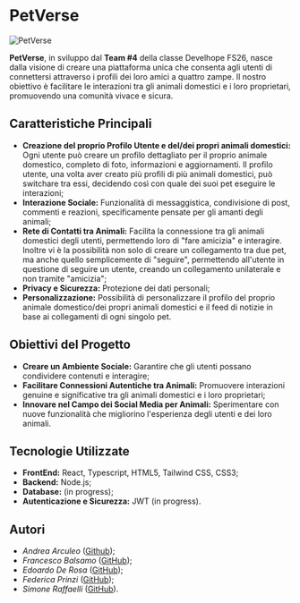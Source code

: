 # PetVerse

![PetVerse](https://ibb.co/R4SDRyY)

**PetVerse**, in sviluppo dal **Team #4** della classe Develhope FS26, nasce dalla visione di creare una piattaforma unica che consenta agli utenti di connettersi attraverso i profili dei loro amici a quattro zampe. 
Il nostro obiettivo è facilitare le interazioni tra gli animali domestici e i loro proprietari, promuovendo una comunità vivace e sicura.


## Caratteristiche Principali

- **Creazione del proprio Profilo Utente e del/dei propri animali domestici:** Ogni utente può creare un profilo dettagliato per il proprio animale domestico, completo di foto, informazioni e aggiornamenti. Il profilo utente, una volta aver creato più profili di più animali domestici, può switchare tra essi, decidendo così con quale dei suoi pet      eseguire le interazioni;
- **Interazione Sociale:** Funzionalità di messaggistica, condivisione di post, commenti e reazioni, specificamente pensate per gli amanti degli animali;
- **Rete di Contatti tra Animali:** Facilita la connessione tra gli animali domestici degli utenti, permettendo loro di "fare amicizia" e interagire. Inoltre vi è la possibilità non solo di creare un collegamento tra due pet, ma anche quello semplicemente di "seguire", permettendo all'utente in questione di seguire un utente, creando un collegamento unilaterale e non tramite "amicizia";
- **Privacy e Sicurezza:** Protezione dei dati personali;
- **Personalizzazione:** Possibilità di personalizzare il profilo del proprio animale domestico/dei propri animali domestici e il feed di notizie in base ai collegamenti di ogni singolo pet.


## Obiettivi del Progetto

- **Creare un Ambiente Sociale:** Garantire che gli utenti possano condividere contenuti e interagire;
- **Facilitare Connessioni Autentiche tra Animali:** Promuovere interazioni genuine e significative tra gli animali domestici e i loro proprietari;
- **Innovare nel Campo dei Social Media per Animali:** Sperimentare con nuove funzionalità che migliorino l'esperienza degli utenti e dei loro animali.


## Tecnologie Utilizzate

- **FrontEnd:** React, Typescript, HTML5, Tailwind CSS, CSS3;
- **Backend:** Node.js;
- **Database:** (in progress);
- **Autenticazione e Sicurezza:** JWT (in progress).


## Autori

- *Andrea Arculeo* ([Github](https://github.com/AndreaArculeo));
- *Francesco Balsamo* ([GitHub](https://github.com/Dev-Balthamus));
- *Edoardo De Rosa* ([GitHub](https://github.com/edvelhope));
- *Federica Prinzi* ([GitHub](https://github.com/federicaprinzi));
- *Simone Raffaelli* ([GitHub](https://github.com/sxilisi)).

